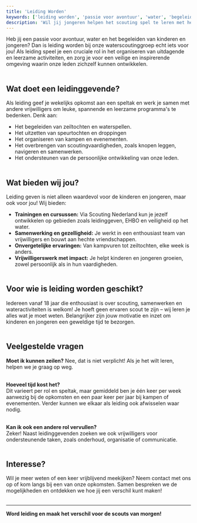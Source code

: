 ```yaml
---
title: 'Leiding Worden'
keywords: ['leiding worden', 'passie voor avontuur', 'water', 'begeleiden van kinderen', 'begeleiden van jongeren', 'organiseren van activiteiten', 'waterscoutinggroep', 'leidinggevende', 'ontwikkeling', 'persoonlijke ontwikkeling', 'vrijwilligerswerk', 'scouting leiding worden', 'programma maken']
description: 'Wil jij jongeren helpen het scouting spel te leren met het maken van leuke programma&#39;s en activiteiten? Kom jij het leidingteam bij TIBRAG versterken? Kijk hier wat wij jou kunnen bieden!'
---
```


Heb jij een passie voor avontuur, water en het begeleiden van kinderen en jongeren? Dan is leiding worden bij onze waterscoutinggroep echt iets voor jou! Als leiding speel je een cruciale rol in het organiseren van uitdagende en leerzame activiteiten, en zorg je voor een veilige en inspirerende omgeving waarin onze leden zichzelf kunnen ontwikkelen.<br><br>

## Wat doet een leidinggevende?

Als leiding geef je wekelijks opkomst aan een speltak en werk je samen met andere vrijwilligers om leuke, spannende en leerzame programma's te bedenken. Denk aan:
- Het begeleiden van zeiltochten en waterspellen.
- Het uitzetten van speurtochten en droppingen
- Het organiseren van kampen en evenementen.
- Het overbrengen van scoutingvaardigheden, zoals knopen leggen, navigeren en samenwerken.
- Het ondersteunen van de persoonlijke ontwikkeling van onze leden.<br><br>

## Wat bieden wij jou?  

Leiding geven is niet alleen waardevol voor de kinderen en jongeren, maar ook voor jou! Wij bieden:  
- **Trainingen en cursussen:** Via Scouting Nederland kun je jezelf ontwikkelen op gebieden zoals leidinggeven, EHBO en veiligheid op het water.
- **Samenwerking en gezelligheid:** Je werkt in een enthousiast team van vrijwilligers en bouwt aan hechte vriendschappen.
- **Onvergetelijke ervaringen:** Van kampvuren tot zeiltochten, elke week is anders.
- **Vrijwilligerswerk met impact:** Je helpt kinderen en jongeren groeien, zowel persoonlijk als in hun vaardigheden.<br><br>

## Voor wie is leiding worden geschikt?  

Iedereen vanaf 18 jaar die enthousiast is over scouting, samenwerken en wateractiviteiten is welkom! Je hoeft geen ervaren scout te zijn – wij leren je alles wat je moet weten. Belangrijker zijn jouw motivatie en inzet om kinderen en jongeren een geweldige tijd te bezorgen.<br><br>

## Veelgestelde vragen

**Moet ik kunnen zeilen?**
Nee, dat is niet verplicht! Als je het wilt leren, helpen we je graag op weg.<br><br>

**Hoeveel tijd kost het?**  
Dit varieert per rol en speltak, maar gemiddeld ben je één keer per week aanwezig bij de opkomsten en een paar keer per jaar bij kampen of evenementen. Verder kunnen we elkaar als leiding ook afwisselen waar nodig.<br><br>

**Kan ik ook een andere rol vervullen?**  
Zeker! Naast leidinggevenden zoeken we ook vrijwilligers voor ondersteunende taken, zoals onderhoud, organisatie of communicatie.<br><br>

## Interesse?  

Wil je meer weten of een keer vrijblijvend meekijken? Neem contact met ons op of kom langs bij een van onze opkomsten. Samen bespreken we de mogelijkheden en ontdekken we hoe jij een verschil kunt maken!<br><br>

---

**Word leiding en maak het verschil voor de scouts van morgen!**  
